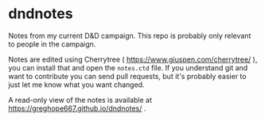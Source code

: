 # dndnotes

Notes from my current D&D campaign. This repo is probably only relevant to people in the campaign.

Notes are edited using Cherrytree ( https://www.giuspen.com/cherrytree/ ), you can install that and open the `notes.ctd` file.
If you understand git and want to contribute you can send pull requests, but it's probably easier to just let me know what you want changed.

A read-only view of the notes is available at https://greghope667.github.io/dndnotes/ .
